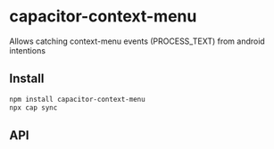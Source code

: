 # capacitor-context-menu

Allows catching context-menu events (PROCESS_TEXT) from android intentions

## Install

```bash
npm install capacitor-context-menu
npx cap sync
```

## API

<docgen-index></docgen-index>

<docgen-api>
<!-- run docgen to generate docs from the source -->
<!-- More info: https://github.com/ionic-team/capacitor-docgen -->
</docgen-api>
